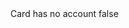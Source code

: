 <?xml version="1.0" encoding="UTF-8"?>
<CustomMetadata xmlns="http://soap.sforce.com/2006/04/metadata">
    <label>Card has no account</label>
    <protected>false</protected>
</CustomMetadata>
